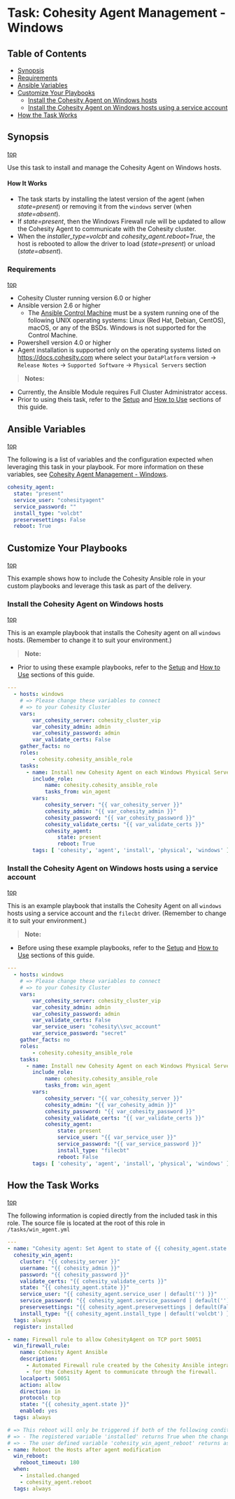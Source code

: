 # Task: Cohesity Agent Management - Windows

## Table of Contents
- [Synopsis](#synopsis)
- [Requirements](#requirements)
- [Ansible Variables](#Ansible-Variables)
- [Customize Your Playbooks](#Customize-your-playbooks)
  - [Install the Cohesity Agent on Windows hosts](#Install-the-Cohesity-Agent-on-Windows-hosts)
  - [Install the Cohesity Agent on Windows hosts using a service account](#Install-the-Cohesity-Agent-on-Windows-hosts-using-a-service-account)
- [How the Task Works](#How-the-Task-works)

## Synopsis
[top](#task-cohesity-agent-management---windows)

Use this task to install and manage the Cohesity Agent on Windows hosts.

#### How It Works
- The task starts by installing the latest version of the agent (when *state=present*) or removing it from the `windows` server (when *state=absent*).
- If *state=present*, then the Windows Firewall rule will be updated to allow the Cohesity Agent to communicate with the Cohesity cluster.
- When the *installer_type=volcbt* and *cohesity_agent.reboot=True*, the host is rebooted to allow the driver to load (*state=present*) or unload (*state=absent*).

### Requirements
[top](#task-cohesity-agent-management---windows)

* Cohesity Cluster running version 6.0 or higher
* Ansible version 2.6 or higher
  * The [Ansible Control Machine](https://docs.ansible.com/ansible/latest/installation_guide/intro_installation.html#control-machine-requirements) must be a system running one of the following UNIX operating systems: Linux (Red Hat, Debian, CentOS), macOS, or any of the BSDs. Windows is not supported for the Control Machine.
* Powershell version 4.0 or higher
* Agent installation is supported only on the operating systems listed on https://docs.cohesity.com where select your `DataPlatform` version -> `Release Notes` -> `Supported Software` -> `Physical Servers` section

> **Notes:**
  - Currently, the Ansible Module requires Full Cluster Administrator access.
  - Prior to using theis task, refer to the [Setup](../setup.md) and [How to Use](../how-to-use.md) sections of this guide.

## Ansible Variables
[top](#task-cohesity-agent-management---windows)

The following is a list of variables and the configuration expected when leveraging this task in your playbook.  For more information on these variables, see [Cohesity Agent Management - Windows](../modules/cohesity_win_agent.md?id=syntax).
```yaml
cohesity_agent:
  state: "present"
  service_user: "cohesityagent"
  service_password: ""
  install_type: "volcbt"
  preservesettings: False
  reboot: True
```
## Customize Your Playbooks
[top](#task-cohesity-agent-management---windows)

This example shows how to include the Cohesity Ansible role in your custom playbooks and leverage this task as part of the delivery.

### Install the Cohesity Agent on Windows hosts
[top](#task-cohesity-agent-management---windows)

This is an example playbook that installs the Cohesity agent on all `windows` hosts. (Remember to change it to suit your environment.)
> **Note:**
  - Prior to using these example playbooks, refer to the [Setup](../setup.md) and [How to Use](../how-to-use.md) sections of this guide.

```yaml
---
  - hosts: windows
    # => Please change these variables to connect
    # => to your Cohesity Cluster
    vars:
        var_cohesity_server: cohesity_cluster_vip
        var_cohesity_admin: admin
        var_cohesity_password: admin
        var_validate_certs: False
    gather_facts: no
    roles:
        - cohesity.cohesity_ansible_role
    tasks:
      - name: Install new Cohesity Agent on each Windows Physical Server
        include_role:
            name: cohesity.cohesity_ansible_role
            tasks_from: win_agent
        vars:
            cohesity_server: "{{ var_cohesity_server }}"
            cohesity_admin: "{{ var_cohesity_admin }}"
            cohesity_password: "{{ var_cohesity_password }}"
            cohesity_validate_certs: "{{ var_validate_certs }}"
            cohesity_agent:
                state: present
                reboot: True
        tags: [ 'cohesity', 'agent', 'install', 'physical', 'windows' ]
```

### Install the Cohesity Agent on Windows hosts using a service account
[top](#task-cohesity-agent-management---windows)

This is an example playbook that installs the Cohesity Agent on all `windows` hosts using a service account and the `filecbt` driver. (Remember to change it to suit your environment.)
> **Note:**
  - Before using these example playbooks, refer to the [Setup](../setup.md) and [How to Use](../how-to-use.md) sections of this guide.

```yaml
---
  - hosts: windows
    # => Please change these variables to connect
    # => to your Cohesity Cluster
    vars:
        var_cohesity_server: cohesity_cluster_vip
        var_cohesity_admin: admin
        var_cohesity_password: admin
        var_validate_certs: False
        var_service_user: "cohesity\\svc_account"
        var_service_password: "secret"
    gather_facts: no
    roles:
        - cohesity.cohesity_ansible_role
    tasks:
      - name: Install new Cohesity Agent on each Windows Physical Server
        include_role:
            name: cohesity.cohesity_ansible_role
            tasks_from: win_agent
        vars:
            cohesity_server: "{{ var_cohesity_server }}"
            cohesity_admin: "{{ var_cohesity_admin }}"
            cohesity_password: "{{ var_cohesity_password }}"
            cohesity_validate_certs: "{{ var_validate_certs }}"
            cohesity_agent:
                state: present
                service_user: "{{ var_service_user }}"
                service_password: "{{ var_service_password }}"
                install_type: "filecbt"
                reboot: False
        tags: [ 'cohesity', 'agent', 'install', 'physical', 'windows' ]
```

## How the Task Works
[top](#task-cohesity-agent-management---windows)

The following information is copied directly from the included task in this role.  The source file is located at the root of this role in `/tasks/win_agent.yml`
```yaml
---
- name: "Cohesity agent: Set Agent to state of {{ cohesity_agent.state | default('present') }}"
  cohesity_win_agent:
    cluster: "{{ cohesity_server }}"
    username: "{{ cohesity_admin }}"
    password: "{{ cohesity_password }}"
    validate_certs: "{{ cohesity_validate_certs }}"
    state: "{{ cohesity_agent.state }}"
    service_user: "{{ cohesity_agent.service_user | default('') }}"
    service_password: "{{ cohesity_agent.service_password | default('') }}"
    preservesettings: "{{ cohesity_agent.preservesettings | default(False)}}"
    install_type: "{{ cohesity_agent.install_type | default('volcbt') }}"
  tags: always
  register: installed

- name: Firewall rule to allow CohesityAgent on TCP port 50051
  win_firewall_rule:
    name: Cohesity Agent Ansible
    description:
      - Automated Firewall rule created by the Cohesity Ansible integration to allow
      - for the Cohesity Agent to communicate through the firewall.
    localport: 50051
    action: allow
    direction: in
    protocol: tcp
    state: "{{ cohesity_agent.state }}"
    enabled: yes
  tags: always

# => This reboot will only be triggered if both of the following conditions are true:
# => - The registered variable 'installed' returns True when the changed state is queried.
# => - The user defined variable 'cohesity_win_agent_reboot' returns as True.
- name: Reboot the Hosts after agent modification
  win_reboot:
    reboot_timeout: 180
  when:
    - installed.changed
    - cohesity_agent.reboot
  tags: always
```
